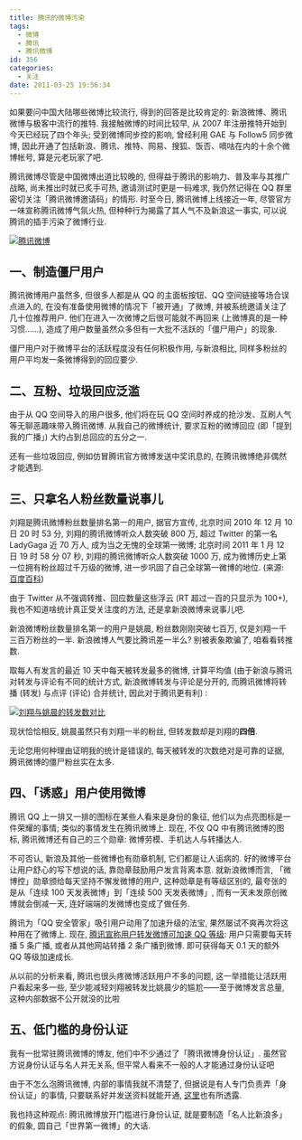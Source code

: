 ```yaml
---
title: 腾讯的微博污染
tags:
  - 微博
  - 腾讯
  - 腾讯微博
id: 356
categories:
  - 关注
date: 2011-03-25 19:56:34
---
```


如果要问中国大陆哪些微博比较流行, 得到的回答是比较肯定的: 新浪微博、腾讯微博与极客中流行的推特. 我接触微博的时间比较早, 从 2007 年注册推特开始到今天已经玩了四个年头; 受到微博同步控的影响, 曾经利用 GAE 与 Follow5 同步微博, 因此开通了包括新浪、腾讯、推特、网易、搜狐、饭否、嘀咕在内的十余个微博帐号, 算是元老玩家了吧.

腾讯微博尽管是中国微博出道比较晚的, 但得益于腾讯的影响力、普及率与其推广战略, 尚未推出时就已炙手可热, 邀请测试时更是一码难求, 我仍然记得在 QQ 群里密切关注「腾讯微博邀请码」的情形. 时至今日, 腾讯微博上线接近一年, 尽管官方一味宣称腾讯微博气氛火热, 但种种行为揭露了其人气不及新浪这一事实, 可以说腾讯的插手污染了微博行业.

[![腾讯微博](//img.beamnote.com/2011/pollution-of-tencent-microblog.jpg)](//img.beamnote.com/2011/pollution-of-tencent-microblog.jpg)<!-- more -->

## 一、制造僵尸用户

腾讯微博用户虽然多, 但很多人都是从 QQ 的主面板按钮、QQ 空间链接等场合误点进入的, 在没有准备使用微博的情况下「被开通」了微博, 并被系统邀请关注了几十位推荐用户. 他们在进入一次微博之后很可能就不再回来 (上微博真的是一种习惯……), 造成了用户数量虽然众多但有一大批不活跃的「僵尸用户」的现象.

僵尸用户对于微博平台的活跃程度没有任何积极作用, 与新浪相比, 同样多粉丝的用户平均发一条微博得到的回应要少.

## 二、互粉、垃圾回应泛滥

由于从 QQ 空间导入的用户很多, 他们将在玩 QQ 空间时养成的抢沙发、互刷人气等无聊恶趣味带入腾讯微博. 从我自己的微博统计, 要求互粉的微博回应 (即「提到我的广播」) 大约占到总回应的五分之一.

还有一些垃圾回应, 例如仿冒腾讯官方微博发送中奖讯息的, 在腾讯微博绝非偶然才能遇到.

## 三、只拿名人粉丝数量说事儿

刘翔是腾讯微博粉丝数量排名第一的用户, 据官方宣传, 北京时间 2010 年 12 月 10 日 20 时 53 分, 刘翔的腾讯微博听众人数突破 800 万, 超过 Twitter 的第一名 LadyGaga 近 70 万人, 成为当之无愧的全球第一微博; 北京时间 2011 年 1 月 12 日 19 时 58 分 07 秒, 刘翔的腾讯微博听众人数突破 1000 万, 成为微博历史上第一位拥有粉丝超过千万级的微博, 进一步巩固了自己全球第一微博的地位. (来源: [百度百科](http://baike.baidu.com/view/3264698.htm#4))

由于 Twitter 从不强调转推、回应数量这些浮云 (RT 超过一百的只显示为 100+), 我也不知道啥统计真正受关注度的方法, 还是拿新浪微博来说事儿吧.

新浪微博粉丝数量排名第一的用户是姚晨, 粉丝数刚刚突破七百万, 仅是刘翔一千三百万粉丝的一半. 新浪微博人气要比腾讯差一半么? 别被表象欺骗了, 咱看看转推数.

取每人有发言的最近 10 天中每天被转发最多的微博, 计算平均值 (由于新浪与腾讯对转发与评论有不同的统计方式, 新浪微博转发与评论是分开的, 而腾讯微博将转播 (转发) 与点评 (评论) 合并统计, 因此对于腾讯更有利) :

[![刘翔与姚晨的转发数对比](//img.beamnote.com/2011/comparison.png)](//img.beamnote.com/2011/comparison.png)

现状恰恰相反, 姚晨虽然只有刘翔一半的粉丝, 但转发数却是刘翔的**四倍**.

无论您用何种理由证明我的统计是错误的, 每天被转发的次数绝对是可靠的证据, 腾讯微博的僵尸粉丝实在太多.

## 四、「诱惑」用户使用微博

腾讯 QQ 上一排又一排的图标在某些人看来是身份的象征, 他们以为点亮图标是一件荣耀的事情; 类似的事情发生在腾讯微博上. 现在, 不仅 QQ 中有腾讯微博的图标, 腾讯微博还有自己的三个勋章: 微博劳模、手机达人与转播达人.

不可否认, 新浪及其他一些微博也有勋章机制, 它们都是让人诟病的. 好的微博平台让用户舒心的写下想说的话, 靠勋章鼓励用户发言背离本意. 就新浪微博而言, 「微博控」勋章颁给每天坚持不懈发微博的用户, 这种勋章是有等级区别的, 最夸张的是从「连续 100 天发表微博」到「连续 500 天发表微博」, 而有一天未发原创微博就会倒减一天, 连好端端的发微博也变成了做任务.

腾讯为「QQ 安全管家」吸引用户动用了加速升级的法宝, 果然屡试不爽再次将这种用在了微博上. 现在, [腾讯宣称用户转发微博可加速 QQ 等级](http://www.cnbeta.com/articles/138159.htm): 用户只需要每天转播 5 条广播, 或者从其他网站转播 2 条广播到微博. 即可获得每天 0.1 天的额外 QQ 等级加速成长.

从以前的分析来看, 腾讯也很头疼微博活跃用户不多的问题, 这一举措能让活跃用户看起来多一些, 至少能减轻刘翔被转发比姚晨少的尴尬——至于微博发言总量, 这种内部数据不公开就没的比啦

## 五、低门槛的身份认证

我有一批常驻腾讯微博的博友, 他们中不少通过了「腾讯微博身份认证」. 虽然官方说身份认证与名人并无关系, 但平常人看来不一般的人才能通过身份认证吧

由于不怎么泡腾讯微博, 内部的事情我就不清楚了, 但据说是有人专门负责弄「身份认证」的事情, 只要联系好并发送资料就能开通, [这里](http://home.donews.com/donews/article/1/148446.html)也有所透露.

我也持这种观点: 腾讯微博放开门槛进行身份认证, 就是要制造「名人比新浪多」的假象, 圆自己「世界第一微博」的大话.
